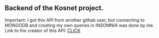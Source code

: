 <h2>Backend of the Kosnet project.</h2>
Important: I got this API from another githab user, but connecting to MONGODB and creating my own queries in INSOMNIA was done by me. 
Link to the creator of this API: <a href="https://github.com/siennameow/social-network-API#technologies-">CLICK</a>
